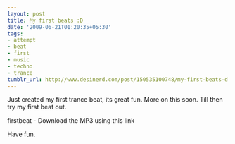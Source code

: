 ```yaml
---
layout: post
title: My first beats :D
date: '2009-06-21T01:20:35+05:30'
tags:
- attempt
- beat
- first
- music
- techno
- trance
tumblr_url: http://www.desinerd.com/post/150535100748/my-first-beats-d
---
```

Just created my first trance beat, its great fun. More on this soon. Till then try my first beat out.

firstbeat - Download the MP3 using this link

Have fun.
